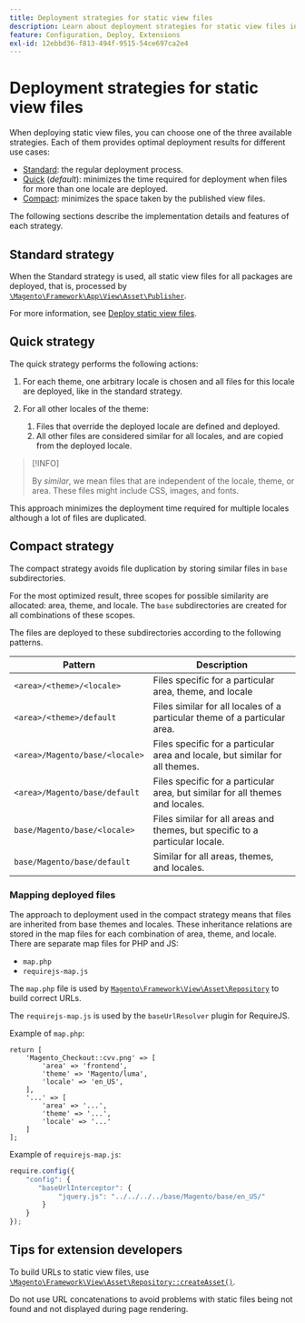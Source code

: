 ```yaml
---
title: Deployment strategies for static view files
description: Learn about deployment strategies for static view files in Adobe Commerce applications. Discover optimal deployment methods for different use cases.
feature: Configuration, Deploy, Extensions
exl-id: 12ebbd36-f813-494f-9515-54ce697ca2e4
---
```

# Deployment strategies for static view files

When deploying static view files, you can choose one of the three available strategies. Each of them provides optimal deployment results for different use cases:

- [Standard](#standard-strategy): the regular deployment process.
- [Quick](#quick-strategy) (_default_): minimizes the time required for deployment when files for more than one locale are deployed.
- [Compact](#compact-strategy): minimizes the space taken by the published view files.

The following sections describe the implementation details and features of each strategy.

## Standard strategy

When the Standard strategy is used, all static view files for all packages are deployed, that is, processed by [`\Magento\Framework\App\View\Asset\Publisher`](https://github.com/magento/magento2/blob/2.4/lib/internal/Magento/Framework/App/View/Asset/Publisher.php).

For more information, see [Deploy static view files](../cli/static-view-file-deployment.md).

## Quick strategy

The quick strategy performs the following actions:

1. For each theme, one arbitrary locale is chosen and all files for this locale are deployed, like in the standard strategy.
1. For all other locales of the theme:

   1. Files that override the deployed locale are defined and deployed.
   1. All other files are considered similar for all locales, and are copied from the deployed locale.

>[!INFO]
>
>By _similar_, we mean files that are independent of the locale, theme, or area. These files might include CSS, images, and fonts.

This approach minimizes the deployment time required for multiple locales although a lot of files are duplicated.

## Compact strategy

The compact strategy avoids file duplication by storing similar files in `base` subdirectories.

For the most optimized result, three scopes for possible similarity are allocated: area, theme, and locale. The `base` subdirectories are created for all combinations of these scopes.

The files are deployed to these subdirectories according to the following patterns.

| Pattern | Description |
| ------- | ----------- |
| `<area>/<theme>/<locale>`      | Files specific for a particular area, theme, and locale |
| `<area>/<theme>/default`       | Files similar for all locales of a particular theme of a particular area. |
| `<area>/Magento/base/<locale>` | Files specific for a particular area and locale, but similar for all themes. |
| `<area>/Magento/base/default`  | Files specific for a particular area, but similar for all themes and locales. |
| `base/Magento/base/<locale>`   | Files similar for all areas and themes, but specific to a particular locale. |
| `base/Magento/base/default`    | Similar for all areas, themes, and locales. |

### Mapping deployed files

The approach to deployment used in the compact strategy means that files are inherited from base themes and locales. These inheritance relations are stored in the map files for each combination of area, theme, and locale. There are separate map files for PHP and JS:

- `map.php`
- `requirejs-map.js`

The `map.php` file is used by [`Magento\Framework\View\Asset\Repository`](https://github.com/magento/magento2/blob/2.4/lib/internal/Magento/Framework/View/Asset/Repository.php) to build correct URLs.

The `requirejs-map.js` is used by the `baseUrlResolver` plugin for RequireJS.

Example of `map.php`:

```php?start_inline=1
return [
    'Magento_Checkout::cvv.png' => [
        'area' => 'frontend',
        'theme' => 'Magento/luma',
        'locale' => 'en_US',
    ],
    '...' => [
        'area' => '...',
        'theme' => '...',
        'locale' => '...'
    ]
];
```

Example of `requirejs-map.js`:

```js
require.config({
    "config": {
       "baseUrlInterceptor": {
            "jquery.js": "../../../../base/Magento/base/en_US/"
        }
    }
});
```

## Tips for extension developers

To build URLs to static view files, use [`\Magento\Framework\View\Asset\Repository::createAsset()`](https://github.com/magento/magento2/blob/2.4/lib/internal/Magento/Framework/View/Asset/Repository.php#L211-L244).

Do not use URL concatenations to avoid problems with static files being not found and not displayed during page rendering.
